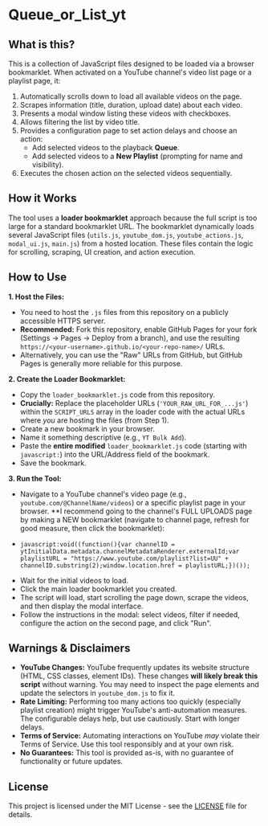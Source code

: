 # Queue_or_List_yt

## What is this?

This is a collection of JavaScript files designed to be loaded via a browser bookmarklet. When activated on a YouTube channel's video list page or a playlist page, it:

1.  Automatically scrolls down to load all available videos on the page.
2.  Scrapes information (title, duration, upload date) about each video.
3.  Presents a modal window listing these videos with checkboxes.
4.  Allows filtering the list by video title.
5.  Provides a configuration page to set action delays and choose an action:
    *   Add selected videos to the playback **Queue**.
    *   Add selected videos to a **New Playlist** (prompting for name and visibility).
6.  Executes the chosen action on the selected videos sequentially.

## How it Works

The tool uses a **loader bookmarklet** approach because the full script is too large for a standard bookmarklet URL. The bookmarklet dynamically loads several JavaScript files (`utils.js`, `youtube_dom.js`, `youtube_actions.js`, `modal_ui.js`, `main.js`) from a hosted location. These files contain the logic for scrolling, scraping, UI creation, and action execution.

## How to Use

**1. Host the Files:**

*   You need to host the `.js` files from this repository on a publicly accessible HTTPS server.
*   **Recommended:** Fork this repository, enable GitHub Pages for your fork (Settings -> Pages -> Deploy from a branch), and use the resulting `https://<your-username>.github.io/<your-repo-name>/` URLs.
*   Alternatively, you can use the "Raw" URLs from GitHub, but GitHub Pages is generally more reliable for this purpose.

**2. Create the Loader Bookmarklet:**

*   Copy the `loader_bookmarklet.js` code from this repository.
*   **Crucially:** Replace the placeholder URLs (`'YOUR_RAW_URL_FOR_...js'`) within the `SCRIPT_URLS` array in the loader code with the actual URLs where *you* are hosting the files (from Step 1).
*   Create a new bookmark in your browser.
*   Name it something descriptive (e.g., `YT Bulk Add`).
*   Paste the **entire modified** `loader_bookmarklet.js` code (starting with `javascript:`) into the URL/Address field of the bookmark.
*   Save the bookmark.

**3. Run the Tool:**

*   Navigate to a YouTube channel's video page (e.g., `youtube.com/@ChannelName/videos`) or a specific playlist page in your browser.
   **I recommend going to the channel's FULL UPLOADS page by making a NEW bookmarklet
     (navigate to channel page, refresh for good measure, then click the bookmarklet):
*     javascript:void((function(){var channelID = ytInitialData.metadata.channelMetadataRenderer.externalId;var playlistURL = "https://www.youtube.com/playlist?list=UU" + channelID.substring(2);window.location.href = playlistURL;})());
*   Wait for the initial videos to load.
*   Click the main loader bookmarklet you created.
*   The script will load, start scrolling the page down, scrape the videos, and then display the modal interface.
*   Follow the instructions in the modal: select videos, filter if needed, configure the action on the second page, and click "Run".

## Warnings & Disclaimers

*   **YouTube Changes:** YouTube frequently updates its website structure (HTML, CSS classes, element IDs). These changes **will likely break this script** without warning. You may need to inspect the page elements and update the selectors in `youtube_dom.js` to fix it.
*   **Rate Limiting:** Performing too many actions too quickly (especially playlist creation) might trigger YouTube's anti-automation measures. The configurable delays help, but use cautiously. Start with longer delays.
*   **Terms of Service:** Automating interactions on YouTube *may* violate their Terms of Service. Use this tool responsibly and at your own risk.
*   **No Guarantees:** This tool is provided as-is, with no guarantee of functionality or future updates.

## License

This project is licensed under the MIT License - see the [LICENSE](LICENSE) file for details.
